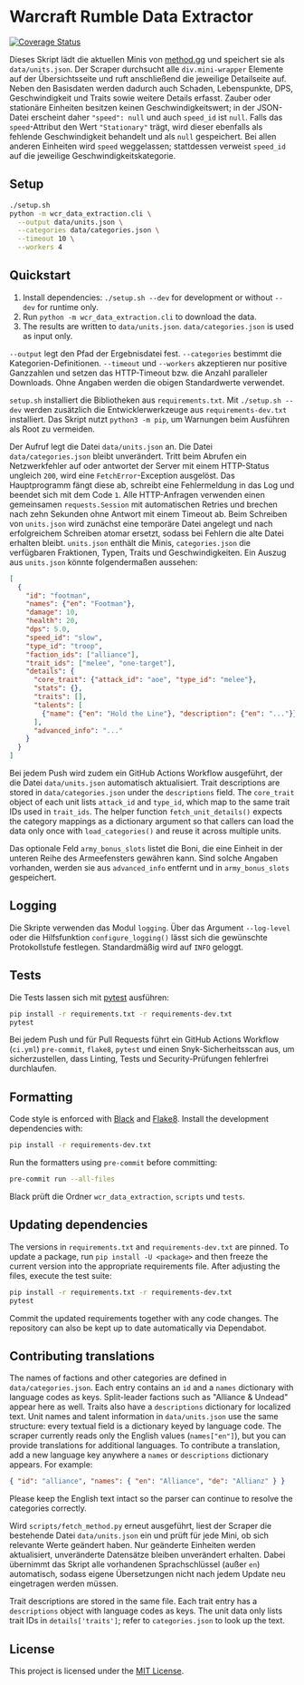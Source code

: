 # Warcraft Rumble Data Extractor
[![Coverage Status](https://img.shields.io/badge/coverage-90%25-brightgreen)](https://github.com)

Dieses Skript lädt die aktuellen Minis von [method.gg](https://www.method.gg/warcraft-rumble/minis) und speichert sie als `data/units.json`.
Der Scraper durchsucht alle `div.mini-wrapper` Elemente auf der Übersichtsseite und ruft anschließend die jeweilige Detailseite auf.
Neben den Basisdaten werden dadurch auch Schaden, Lebenspunkte, DPS, Geschwindigkeit und Traits sowie weitere Details erfasst.
Zauber oder stationäre Einheiten besitzen keinen Geschwindigkeitswert; in der JSON-Datei erscheint daher `"speed": null` und auch `speed_id` ist `null`.
Falls das `speed`-Attribut den Wert `"Stationary"` trägt, wird dieser ebenfalls als fehlende Geschwindigkeit behandelt und als `null` gespeichert.
Bei allen anderen Einheiten wird `speed` weggelassen; stattdessen verweist `speed_id` auf die jeweilige Geschwindigkeitskategorie.

## Setup

```bash
./setup.sh
python -m wcr_data_extraction.cli \
  --output data/units.json \
  --categories data/categories.json \
  --timeout 10 \
  --workers 4
```

## Quickstart

1. Install dependencies: `./setup.sh --dev` for development or without `--dev`
   for runtime only.
2. Run `python -m wcr_data_extraction.cli` to download the data.
3. The results are written to `data/units.json`. `data/categories.json` is used as input only.

``--output`` legt den Pfad der Ergebnisdatei fest. ``--categories`` bestimmt die
Kategorien-Definitionen. ``--timeout`` und ``--workers`` akzeptieren nur
positive Ganzzahlen und setzen das HTTP-Timeout bzw. die Anzahl paralleler
Downloads. Ohne Angaben werden die obigen Standardwerte verwendet.

`setup.sh` installiert die Bibliotheken aus `requirements.txt`. Mit
`./setup.sh --dev` werden zusätzlich die Entwicklerwerkzeuge aus
`requirements-dev.txt` installiert. Das Skript nutzt `python3 -m pip`, um
Warnungen beim Ausführen als Root zu vermeiden.

Der Aufruf legt die Datei `data/units.json` an. Die Datei `data/categories.json` bleibt unverändert.
Tritt beim Abrufen ein Netzwerkfehler auf oder antwortet der Server mit einem
HTTP-Status ungleich `200`, wird eine `FetchError`-Exception ausgelöst. Das
Hauptprogramm fängt diese ab, schreibt eine Fehlermeldung in das Log und
beendet sich mit dem Code `1`. Alle HTTP-Anfragen verwenden einen gemeinsamen
`requests.Session` mit automatischen Retries und brechen nach zehn Sekunden
ohne Antwort mit einem Timeout ab.
Beim Schreiben von `units.json` wird zunächst eine temporäre Datei angelegt und
nach erfolgreichem Schreiben atomar ersetzt, sodass bei Fehlern die alte Datei
erhalten bleibt.
`units.json` enthält die Minis, `categories.json` die verfügbaren Fraktionen,
Typen, Traits und Geschwindigkeiten.
Ein Auszug aus `units.json` könnte folgendermaßen aussehen:

```json
[
  {
    "id": "footman",
    "names": {"en": "Footman"},
    "damage": 10,
    "health": 20,
    "dps": 5.0,
    "speed_id": "slow",
    "type_id": "troop",
    "faction_ids": ["alliance"],
    "trait_ids": ["melee", "one-target"],
    "details": {
      "core_trait": {"attack_id": "aoe", "type_id": "melee"},
      "stats": {},
      "traits": [],
      "talents": [
        {"name": {"en": "Hold the Line"}, "description": {"en": "..."}}
      ],
      "advanced_info": "..."
    }
  }
]
```

Bei jedem Push wird zudem ein GitHub Actions Workflow ausgeführt, der die Datei
`data/units.json` automatisch aktualisiert.
Trait descriptions are stored in `data/categories.json` under the `descriptions` field.
The `core_trait` object of each unit lists `attack_id` and `type_id`,
which map to the same trait IDs used in `trait_ids`.
The helper function `fetch_unit_details()` expects the category mappings as a
dictionary argument so that callers can load the data only once with
`load_categories()` and reuse it across multiple units.

Das optionale Feld `army_bonus_slots` listet die Boni, die eine Einheit in der
unteren Reihe des Armeefensters gewähren kann. Sind solche Angaben vorhanden,
werden sie aus `advanced_info` entfernt und in `army_bonus_slots` gespeichert.


## Logging

Die Skripte verwenden das Modul `logging`. Über das Argument `--log-level` oder
die Hilfsfunktion `configure_logging()` lässt sich die gewünschte
Protokollstufe festlegen. Standardmäßig wird auf `INFO` geloggt.

## Tests

Die Tests lassen sich mit [pytest](https://pytest.org) ausführen:

```bash
pip install -r requirements.txt -r requirements-dev.txt
pytest
```

Bei jedem Push und für Pull Requests führt ein GitHub Actions Workflow
(`ci.yml`) `pre-commit`, `flake8`, `pytest` und einen Snyk-Sicherheitsscan aus,
um sicherzustellen, dass Linting, Tests und Security-Prüfungen fehlerfrei durchlaufen.

## Formatting

Code style is enforced with [Black](https://black.readthedocs.io/) and
[Flake8](https://flake8.pycqa.org/). Install the development dependencies
with:

```bash
pip install -r requirements-dev.txt
```

Run the formatters using `pre-commit` before committing:

```bash
pre-commit run --all-files
```
Black prüft die Ordner `wcr_data_extraction`, `scripts` und `tests`.

## Updating dependencies

The versions in `requirements.txt` and `requirements-dev.txt` are pinned.
To update a package, run `pip install -U <package>` and then freeze the
current version into the appropriate requirements file.  After adjusting the
files, execute the test suite:

```bash
pip install -r requirements.txt -r requirements-dev.txt
pytest
```

Commit the updated requirements together with any code changes.
The repository can also be kept up to date automatically via Dependabot.

## Contributing translations

The names of factions and other categories are defined in
`data/categories.json`. Each entry contains an `id` and a `names`
dictionary with language codes as keys. Split-leader factions such as
"Alliance & Undead" appear here as well. Traits also have a `descriptions` dictionary for
localized text. Unit names and talent information in `data/units.json`
use the same structure: every textual field is a dictionary keyed by
language code.
The scraper currently reads only the English values (`names["en"]`), but you can
provide translations for additional languages. To contribute a translation,
add a new language key anywhere a `names` or `descriptions` dictionary appears.
For example:

```json
{ "id": "alliance", "names": { "en": "Alliance", "de": "Allianz" } }
```

Please keep the English text intact so the parser can continue to resolve the
categories correctly.

Wird `scripts/fetch_method.py` erneut ausgeführt, liest der Scraper die
bestehende Datei `data/units.json` ein und prüft für jede Mini, ob sich
relevante Werte geändert haben. Nur geänderte Einheiten werden aktualisiert,
unveränderte Datensätze bleiben unverändert erhalten. Dabei übernimmt das
Skript alle vorhandenen Sprachschlüssel (außer `en`) automatisch, sodass eigene
Übersetzungen nicht nach jedem Update neu eingetragen werden müssen.

Trait descriptions are stored in the same file.  Each trait entry has a
``descriptions`` object with language codes as keys.  The unit data only lists
trait IDs in ``details['traits']``; refer to ``categories.json`` to look up the
text.

## License

This project is licensed under the [MIT License](LICENSE).
